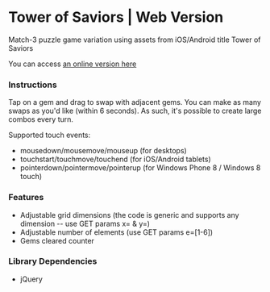 Tower of Saviors | Web Version
==============================

Match-3 puzzle game variation using assets from iOS/Android title Tower of Saviors

You can access [an online version here](http://liouh.com/puzzle/)

### Instructions

Tap on a gem and drag to swap with adjacent gems. You can make as many swaps as you'd like (within 6 seconds). As such, it's possible to create large combos every turn.

Supported touch events:

* mousedown/mousemove/mouseup (for desktops)
* touchstart/touchmove/touchend (for iOS/Android tablets)
* pointerdown/pointermove/pointerup (for Windows Phone 8 / Windows 8 touch)

### Features

* Adjustable grid dimensions (the code is generic and supports any dimension -- use GET params x=<width> & y=<height>)
* Adjustable number of elements (use GET params e=[1-6])
* Gems cleared counter

### Library Dependencies

* jQuery
